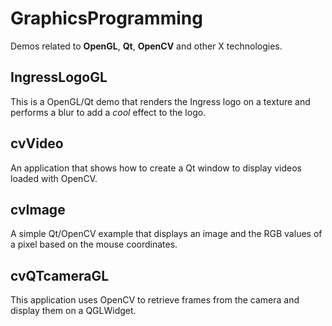 GraphicsProgramming
===================

Demos related to **OpenGL**, **Qt**, **OpenCV** and other X technologies.

IngressLogoGL
--------------
This is a OpenGL/Qt demo that renders the Ingress logo on a texture and performs a blur to add a *cool* effect to the logo.

cvVideo
--------------
An application that shows how to create a Qt window to display videos loaded with OpenCV.

cvImage
--------------
A simple Qt/OpenCV example that displays an image and the RGB values of a pixel based on the mouse coordinates.

cvQTcameraGL
--------------
This application uses OpenCV to retrieve frames from the camera and display them on a QGLWidget.

